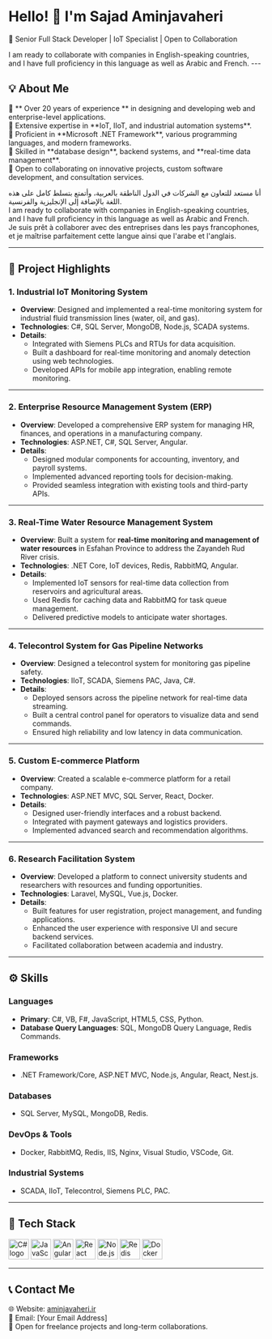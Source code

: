 <h1 align="left">Hello! 👋 I'm Sajad Aminjavaheri</h1>

<p align="left">🌟 Senior Full Stack Developer | IoT Specialist | Open to Collaboration</p>
I am ready to collaborate with companies in English-speaking countries, and I have full proficiency in this language as well as Arabic and French.  
---

<h2 align="left">💡 About Me</h2>
<p align="left">
🔹 ** Over 20 years of experience ** in designing and developing web and enterprise-level applications.<br>
🔹 Extensive expertise in **IoT, IIoT, and industrial automation systems**.<br>
🔹 Proficient in **Microsoft .NET Framework**, various programming languages, and modern frameworks.<br>
🔹 Skilled in **database design**, backend systems, and **real-time data management**.<br>
🔹 Open to collaborating on innovative projects, custom software development, and consultation services.<br>
</p>

أنا مستعد للتعاون مع الشركات في الدول الناطقة بالعربية، وأتمتع بتسلط كامل على هذه اللغة بالإضافة إلى الإنجليزية والفرنسية.  
I am ready to collaborate with companies in English-speaking countries, and I have full proficiency in this language as well as Arabic and French.  
Je suis prêt à collaborer avec des entreprises dans les pays francophones, et je maîtrise parfaitement cette langue ainsi que l'arabe et l'anglais.  


---

<h2 align="left">📜 Project Highlights</h2>

### 1. **Industrial IoT Monitoring System**  
- **Overview**: Designed and implemented a real-time monitoring system for industrial fluid transmission lines (water, oil, and gas).  
- **Technologies**: C#, SQL Server, MongoDB, Node.js, SCADA systems.  
- **Details**:  
  - Integrated with Siemens PLCs and RTUs for data acquisition.  
  - Built a dashboard for real-time monitoring and anomaly detection using web technologies.  
  - Developed APIs for mobile app integration, enabling remote monitoring.  

---

### 2. **Enterprise Resource Management System (ERP)**  
- **Overview**: Developed a comprehensive ERP system for managing HR, finances, and operations in a manufacturing company.  
- **Technologies**: ASP.NET, C#, SQL Server, Angular.  
- **Details**:  
  - Designed modular components for accounting, inventory, and payroll systems.  
  - Implemented advanced reporting tools for decision-making.  
  - Provided seamless integration with existing tools and third-party APIs.  

---

### 3. **Real-Time Water Resource Management System**  
- **Overview**: Built a system for **real-time monitoring and management of water resources** in Esfahan Province to address the Zayandeh Rud River crisis.  
- **Technologies**: .NET Core, IoT devices, Redis, RabbitMQ, Angular.  
- **Details**:  
  - Implemented IoT sensors for real-time data collection from reservoirs and agricultural areas.  
  - Used Redis for caching data and RabbitMQ for task queue management.  
  - Delivered predictive models to anticipate water shortages.  

---

### 4. **Telecontrol System for Gas Pipeline Networks**  
- **Overview**: Designed a telecontrol system for monitoring gas pipeline safety.  
- **Technologies**: IIoT, SCADA, Siemens PAC, Java, C#.  
- **Details**:  
  - Deployed sensors across the pipeline network for real-time data streaming.  
  - Built a central control panel for operators to visualize data and send commands.  
  - Ensured high reliability and low latency in data communication.  

---

### 5. **Custom E-commerce Platform**  
- **Overview**: Created a scalable e-commerce platform for a retail company.  
- **Technologies**: ASP.NET MVC, SQL Server, React, Docker.  
- **Details**:  
  - Designed user-friendly interfaces and a robust backend.  
  - Integrated with payment gateways and logistics providers.  
  - Implemented advanced search and recommendation algorithms.  

---

### 6. **Research Facilitation System**  
- **Overview**: Developed a platform to connect university students and researchers with resources and funding opportunities.  
- **Technologies**: Laravel, MySQL, Vue.js, Docker.  
- **Details**:  
  - Built features for user registration, project management, and funding applications.  
  - Enhanced the user experience with responsive UI and secure backend services.  
  - Facilitated collaboration between academia and industry.  

---

<h2 align="left">⚙️ Skills</h2>

### **Languages**
- **Primary**: C#, VB, F#, JavaScript, HTML5, CSS, Python.  
- **Database Query Languages**: SQL, MongoDB Query Language, Redis Commands.  

### **Frameworks**
- .NET Framework/Core, ASP.NET MVC, Node.js, Angular, React, Nest.js.  

### **Databases**
- SQL Server, MySQL, MongoDB, Redis.  

### **DevOps & Tools**
- Docker, RabbitMQ, Redis, IIS, Nginx, Visual Studio, VSCode, Git.  

### **Industrial Systems**
- SCADA, IIoT, Telecontrol, Siemens PLC, PAC.  

---

<h2 align="left">🚀 Tech Stack</h2>
<div align="left">
  <img src="https://cdn.jsdelivr.net/gh/devicons/devicon/icons/csharp/csharp-original.svg" height="40" alt="C# logo" />
  <img src="https://cdn.jsdelivr.net/gh/devicons/devicon/icons/javascript/javascript-original.svg" height="40" alt="JavaScript logo" />
  <img src="https://cdn.jsdelivr.net/gh/devicons/devicon/icons/angularjs/angularjs-original.svg" height="40" alt="Angular logo" />
  <img src="https://cdn.jsdelivr.net/gh/devicons/devicon/icons/react/react-original.svg" height="40" alt="React logo" />
  <img src="https://cdn.jsdelivr.net/gh/devicons/devicon/icons/nodejs/nodejs-original.svg" height="40" alt="Node.js logo" />
  <img src="https://cdn.jsdelivr.net/gh/devicons/devicon/icons/redis/redis-original.svg" height="40" alt="Redis logo" />
  <img src="https://cdn.jsdelivr.net/gh/devicons/devicon/icons/docker/docker-original.svg" height="40" alt="Docker logo" />
</div>

---

<h2 align="left">📞 Contact Me</h2>
<p align="left">
🌐 Website: <a href="https://aminjavaheri.ir">aminjavaheri.ir</a><br>
📧 Email: [Your Email Address]<br>
💼 Open for freelance projects and long-term collaborations.
</p>

